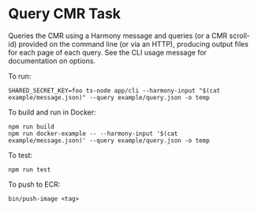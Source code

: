 # Query CMR Task

Queries the CMR using a Harmony message and queries (or a CMR scroll-id) provided on the command line (or via an HTTP), producing output files for
each page of each query.  See the CLI usage message for documentation on options.

To run:

```
SHARED_SECRET_KEY=foo ts-node app/cli --harmony-input "$(cat example/message.json)" --query example/query.json -o temp
```

To build and run in Docker:

```
npm run build
npm run docker-example -- --harmony-input '$(cat example/message.json)' --query example/query.json -o temp
```

To test:

```
npm run test
```

To push to ECR:

```
bin/push-image <tag>
```